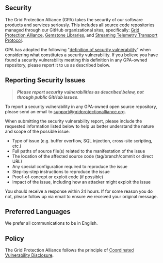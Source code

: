 ## Security

The Grid Protection Alliance (GPA) takes the security of our software products and services seriously. This includes all source code repositories managed through our GitHub organizational sites, specifically: [Grid Protection Alliance](https://github.com/GridProtectionAlliance), [Gemstone Libraries](https://github.com/gemstone), and [Streaming Telemetry Transport Protocol](https://github.com/sttp).

GPA has adopted the following "[definition of security vulnerability](https://gridprotectionalliance.org/VulnerabilityDefinition.html)" when considering what constitutes a security vulnerability. If you believe you have found a security vulnerability meeting this definition in any GPA-owned repository, please report it to us as described below.

## Reporting Security Issues

> **_Please report security vulnerabilities as described below, not through public GitHub issues._**

To report a security vulnerability in any GPA-owned open source repository, please send an email to [support@gridprotectionalliance.org](mailto:support@gridprotectionalliance.org?subject=Security%20Vulnerability%20Report).

When submitting the security vulnerability report, please include the requested information listed below to help us better understand the nature and scope of the possible issue:

  * Type of issue (e.g. buffer overflow, SQL injection, cross-site scripting, etc.)
  * Full paths of source file(s) related to the manifestation of the issue
  * The location of the affected source code (tag/branch/commit or direct URL)
  * Any special configuration required to reproduce the issue
  * Step-by-step instructions to reproduce the issue
  * Proof-of-concept or exploit code (if possible)
  * Impact of the issue, including how an attacker might exploit the issue

You should receive a response within 24 hours. If for some reason you do not, please follow up via email to ensure we received your original message.

## Preferred Languages

We prefer all communications to be in English.

## Policy

The Grid Protection Alliance follows the principle of [Coordinated Vulnerability Disclosure](https://gridprotectionalliance.org/CVD.html).
